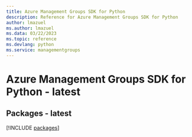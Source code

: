 ```yaml
---
title: Azure Management Groups SDK for Python
description: Reference for Azure Management Groups SDK for Python
author: lmazuel
ms.author: lmazuel
ms.data: 03/22/2023
ms.topic: reference
ms.devlang: python
ms.service: managementgroups
---
```

# Azure Management Groups SDK for Python - latest
## Packages - latest
[!INCLUDE [packages](management-groups-index.md)]